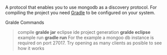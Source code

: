 A protocol that enables you to use mongodb as a discovery protocol.
For compiling the project you need [Gradle](http://www.gradle.org/) to be configured on your system.

Gralde Commands
> compile **gralde jar**
eclipse ide project generation **gralde eclipse**
> example run **gradle run**
For the example a mongoo db instance is required on port 27017. Try opening as many clients as posible to see how it works
